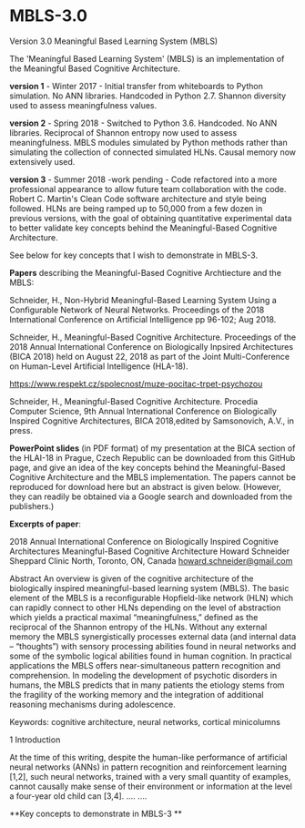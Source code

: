 # MBLS-3.0
Version 3.0  Meaningful Based Learning System (MBLS)

The 'Meaningful Based Learning System' (MBLS) is an implementation of the Meaningful Based Cognitive Architecture.

**version 1** - Winter 2017 - Initial transfer from whiteboards to Python simulation. No ANN libraries. Handcoded in Python 2.7.
Shannon diversity used to assess meaningfulness values.

**version 2** - Spring 2018 - Switched to Python 3.6. Handcoded. No ANN libraries. Reciprocal of Shannon entropy now used to assess meaningfulness. MBLS modules simulated by Python methods rather than simulating the collection of connected simulated HLNs. Causal memory now extensively used.

**version 3** - Summer 2018 -work pending - Code refactored into a more professional appearance to allow future team collaboration with the code. Robert C. Martin's Clean Code software architecture and style being followed. HLNs are being ramped up to 50,000 from a few dozen in previous versions, with the goal of obtaining quantitative experimental data to better validate key concepts behind the Meaningful-Based Cognitive Architecture.

See below for key concepts that I wish to demonstrate in MBLS-3. 

**Papers** describing the Meaningful-Based Cognitive Archtiecture and the MBLS:

Schneider, H., Non-Hybrid Meaningful-Based Learning System Using a Configurable Network of Neural Networks. Proceedings of the 2018 International Conference on Artificial Intelligence pp 96-102; Aug 2018.

Schneider, H., Meaningful-Based Cognitive Architecture. Proceedings of the 2018 Annual International Conference on Biologically Inpsired Architectures (BICA 2018) held on August 22, 2018 as part of the Joint Multi-Conference on Human-Level Artificial Intelligence (HLA-18).

https://www.respekt.cz/spolecnost/muze-pocitac-trpet-psychozou

Schneider, H., Meaningful-Based Cognitive Architecture. Procedia Computer Science, 9th Annual International Conference on Biologically Inspired Cognitive Architectures, BICA 2018,edited by Samsonovich, A.V.,  in press.

**PowerPoint slides** (in PDF format) of my presentation at the BICA section of the HLAI-18 in Prague, Czech Republic can be downloaded from this GitHub page, and give an idea of the key concepts behind the Meaningful-Based Cognitive Architecture and the MBLS implementation. The papers cannot be reproduced for download here but an abstract is given below. (However, they can readily be obtained via a Google search and downloaded from the publishers.)

**Excerpts of paper**:

2018 Annual International Conference on Biologically Inspired Cognitive Architectures
Meaningful-Based Cognitive Architecture
Howard Schneider
Sheppard Clinic North, Toronto, ON, Canada
howard.schneider@gmail.com 


Abstract
An overview is given of the cognitive architecture of the biologically inspired meaningful-based learning system (MBLS). The basic element of the MBLS is a reconfigurable Hopfield-like network (HLN) which can rapidly connect to other HLNs depending on the level of abstraction which yields a practical maximal “meaningfulness,” defined as the reciprocal of the Shannon entropy of the HLNs. Without any external memory the MBLS synergistically processes external data (and internal data – “thoughts”) with sensory processing abilities found in neural networks and some of the symbolic logical abilities found in human cognition. In practical applications the MBLS offers near-simultaneous pattern recognition and comprehension. In modeling the development of psychotic disorders in humans, the MBLS predicts that in many patients the etiology stems from the fragility of the working memory and the integration of additional reasoning mechanisms during adolescence. 

Keywords: cognitive architecture, neural networks, cortical minicolumns

1 Introduction
    
At the time of this writing, despite the human-like performance of artificial neural networks (ANNs) in pattern recognition and reinforcement learning [1,2], such neural networks, trained with a very small quantity of examples, cannot causally make sense of their environment or information at the level a four-year old child can [3,4].
    ....
    ....
    
 **Key concepts to demonstrate in MBLS-3 **
    
   
  
